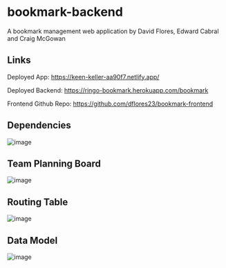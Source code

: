 # bookmark-backend
A bookmark management web application by David Flores, Edward Cabral and Craig McGowan
## Links

Deployed App: https://keen-keller-aa90f7.netlify.app/

Deployed Backend: https://ringo-bookmark.herokuapp.com/bookmark

Frontend Github Repo: https://github.com/dflores23/bookmark-frontend 


## Dependencies
![image](https://user-images.githubusercontent.com/87156044/142267999-941419d9-6c89-4a57-8230-37ffff248c94.png)

## Team Planning Board
![image](https://user-images.githubusercontent.com/87156044/142070338-ce7806a7-9844-4f35-8908-5be56d03b38c.png)

## Routing Table
![image](https://user-images.githubusercontent.com/87156044/142260268-9300007d-b8d2-45c3-bc45-4bd1984f02ac.png)

## Data Model
![image](https://user-images.githubusercontent.com/87156044/142261557-ef657819-9adc-4f61-bc5d-b09d5aae0f8b.png)


